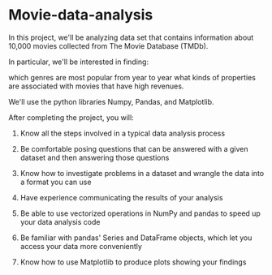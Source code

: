 # Movie-data-analysis

In this project, we'll be analyzing data set that contains information about 10,000 movies collected from The Movie Database (TMDb).

In particular, we'll be interested in finding:

which genres are most popular from year to year
what kinds of properties are associated with movies that have high revenues.

We'll use the python libraries Numpy, Pandas, and Matplotlib.

After completing the project, you will:

1. Know all the steps involved in a typical data analysis process

2. Be comfortable posing questions that can be answered with a given dataset and then answering those questions
3. Know how to investigate problems in a dataset and wrangle the data into a format you can use
4. Have experience communicating the results of your analysis
5. Be able to use vectorized operations in NumPy and pandas to speed up your data analysis code
6. Be familiar with pandas' Series and DataFrame objects, which let you access your data more conveniently
7. Know how to use Matplotlib to produce plots showing your findings
